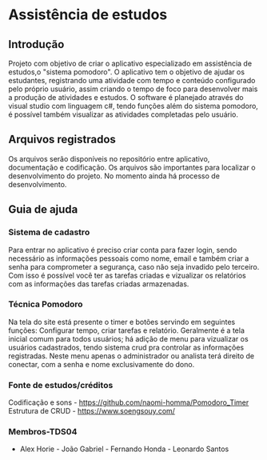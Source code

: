 # Assistência de estudos
## Introdução 
Projeto com objetivo de criar o aplicativo especializado em assistência de estudos,o "sistema pomodoro".
O aplicativo tem o objetivo de ajudar os estudantes, registrando uma atividade com tempo e conteúdo configurado pelo próprio usuário,
assim criando o tempo de foco para desenvolver mais a produção de atividades e estudos. O software é planejado através do visual studio com linguagem c#, 
tendo funções além do sistema pomodoro, é possível também visualizar as atividades completadas pelo usuário.

## Arquivos registrados
Os arquivos serão disponíveis no repositório entre aplicativo, documentação e codificação. Os arquivos são importantes para localizar o desenvolvimento
do projeto. No momento ainda há processo de desenvolvimento.

## Guia de ajuda

### Sistema de cadastro
Para entrar no aplicativo é preciso criar conta para fazer login, sendo necessário as informações pessoais como nome, email e também criar a senha para 
comprometer a segurança, caso não seja invadido pelo terceiro. Com isso é possível você ter as tarefas criadas e vizualizar os relatórios com as informações
das tarefas criadas armazenadas.

### Técnica Pomodoro
Na tela do site está presente o timer e botões servindo em seguintes funções: Configurar tempo, criar tarefas e relatório. Geralmente é a tela inicial comum 
para todos usuários; há adição de menu para vizualizar os usuários cadastrados, tendo sistema crud pra controlar as informações registradas. Neste menu apenas 
o administrador ou analista terá direito de conectar, com a senha e nome exclusivamente do dono.

### Fonte de estudos/créditos
Codificação e sons - https://github.com/naomi-homma/Pomodoro_Timer
Estrutura de CRUD - https://www.soengsouy.com/

### Membros-TDS04
- Alex Horie - João Gabriel - Fernando Honda - Leonardo Santos
